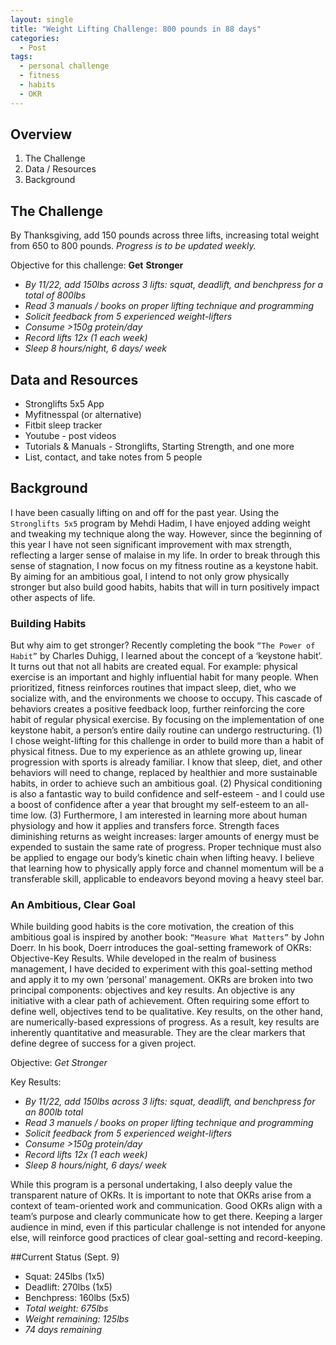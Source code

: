 ```yaml
---
layout: single
title: "Weight Lifting Challenge: 800 pounds in 88 days"
categories:
  - Post
tags:
  - personal challenge
  - fitness
  - habits
  - OKR
---
```


## Overview
 
 1. The Challenge
 2. Data / Resources
 3. Background

## The Challenge

By Thanksgiving, add 150 pounds across three lifts, increasing total weight from 650 to 800 pounds. _Progress is to be updated weekly._

Objective for this challenge: **Get** **Stronger**
 * _By 11/22, add 150lbs across 3 lifts: squat, deadlift, and benchpress for a total of 800lbs_
 * _Read 3 manuals / books on proper lifting technique and programming_
 * _Solicit feedback from 5 experienced weight-lifters_
 * _Consume >150g protein/day_
 * _Record lifts 12x (1 each week)_
 * _Sleep 8 hours/night, 6 days/ week_

## Data and Resources

 * Stronglifts 5x5 App
 * Myfitnesspal (or alternative)
 * Fitbit sleep tracker
 * Youtube - post videos
 * Tutorials & Manuals - Stronglifts, Starting Strength, and one more
 * List, contact, and take notes from 5 people

## Background

I have been casually lifting on and off for the past year. Using the `Stronglifts 5x5` program by Mehdi Hadim, I have enjoyed adding weight and tweaking my technique along the way. However, since the beginning of this year I have not seen significant improvement with max strength, reflecting a larger sense of malaise in my life. In order to break through this sense of stagnation, I now focus on my fitness routine as a keystone habit. By aiming for an ambitious goal, I intend to not only grow physically stronger but also build good habits, habits that will in turn positively impact other aspects of life. 


### Building Habits

But why aim to get stronger? Recently completing the book `“The Power of Habit”` by Charles Duhigg, I learned about the concept of a ‘keystone habit’. It turns out that not all habits are created equal. For example: physical exercise is an important and highly influential habit for many people. When prioritized, fitness reinforces routines that impact sleep, diet, who we socialize with, and the environments we choose to occupy. This cascade of behaviors creates a positive feedback loop, further reinforcing the core habit of regular physical exercise. By focusing on the implementation of one keystone habit, a person’s entire daily routine can undergo restructuring. (1) I chose weight-lifting for this challenge in order to build more than a habit of physical fitness. Due to my experience as an athlete growing up, linear progression with sports is already familiar. I know that sleep, diet, and other behaviors will need to change, replaced by healthier and more sustainable habits, in order to achieve such an ambitious goal. (2) Physical conditioning is also a fantastic way to build confidence and self-esteem - and I could use a boost of confidence after a year that brought my self-esteem to an all-time low. (3) Furthermore, I am interested in learning more about human physiology and how it applies and transfers force. Strength faces diminishing returns as weight increases: larger amounts of energy must be expended to sustain the same rate of progress. Proper technique must also be applied to engage our body’s kinetic chain when lifting heavy. I believe that learning how to physically apply force and channel momentum will be a transferable skill, applicable to endeavors beyond moving a heavy steel bar.

### An Ambitious, Clear Goal

While building good habits is the core motivation, the creation of this ambitious goal is inspired by another book: `“Measure What Matters”` by John Doerr. In his book, Doerr introduces the goal-setting framework of OKRs: Objective-Key Results. While developed in the realm of business management, I have decided to experiment with this goal-setting method and apply it to my own ‘personal’ management. OKRs are broken into two principal components: objectives and key results. An objective is any initiative with a clear path of achievement. Often requiring some effort to define well, objectives tend to be qualitative. Key results, on the other hand, are numerically-based expressions of progress. As a result, key results are inherently quantitative and measurable. They are the clear markers that define degree of success for a given project.

Objective: _Get Stronger_

Key Results:
 * _By 11/22, add 150lbs across 3 lifts: squat, deadlift, and benchpress for an 800lb total_
 * _Read 3 manuels / books on proper lifting technique and programming_
 * _Solicit feedback from 5 experienced weight-lifters_
 * _Consume >150g protein/day_
 * _Record lifts 12x (1 each week)_
 * _Sleep 8 hours/night, 6 days/ week_

While this program is a personal undertaking, I also deeply value the transparent nature of OKRs. It is important to note that OKRs arise from a context of team-oriented work and communication. Good OKRs align with a team’s purpose and clearly communicate how to get there. Keeping a larger audience in mind, even if this particular challenge is not intended for anyone else, will reinforce good practices of clear goal-setting and record-keeping.

##Current Status (Sept. 9)

 * Squat: 245lbs (1x5)
 * Deadlift: 270lbs (1x5)
 * Benchpress: 160lbs (5x5)
 * _Total weight: 675lbs_
 * _Weight remaining: 125lbs_
 * _74 days remaining_



